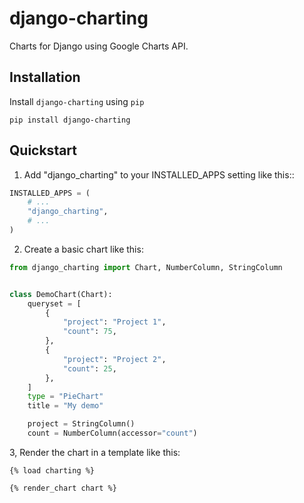 # django-charting

Charts for Django using Google Charts API.

## Installation

Install `django-charting` using `pip`

```shell
pip install django-charting
```

## Quickstart

1. Add "django_charting" to your INSTALLED_APPS setting like this::

```python
INSTALLED_APPS = (
    # ...
    "django_charting",
    # ...
)
```

2. Create a basic chart like this:

```python
from django_charting import Chart, NumberColumn, StringColumn


class DemoChart(Chart):
    queryset = [
        {
            "project": "Project 1",
            "count": 75,
        },
        {
            "project": "Project 2",
            "count": 25,
        },
    ]
    type = "PieChart"
    title = "My demo"

    project = StringColumn()
    count = NumberColumn(accessor="count")
```


3, Render the chart in a template like this:

```
{% load charting %}

{% render_chart chart %}
```